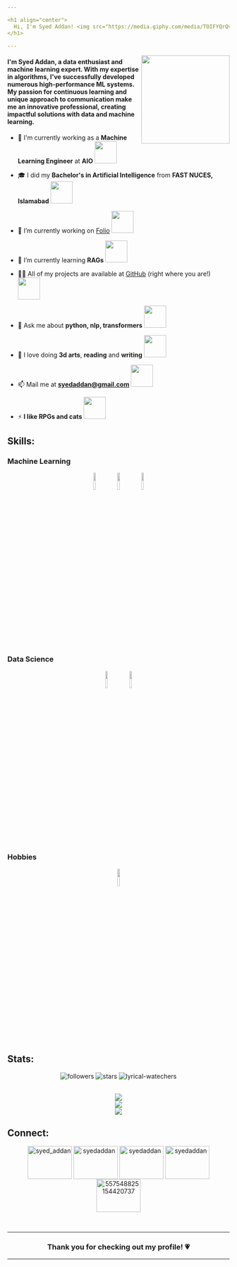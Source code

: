 ```yaml
---

<h1 align="center">
  Hi, I'm Syed Addan! <img src="https://media.giphy.com/media/TOIFYQrQvZbLzeRUiF/giphy.gif" width="80">
</h1>

---
```


<img align='right' src="https://media.giphy.com/media/ZEUODEtQiUZWGg6IHR/giphy.gif" width="200">
<h4 align="left">I'm Syed Addan, a data enthusiast and machine learning expert. With my expertise in algorithms, I've successfully developed numerous high-performance ML systems. My passion for continuous learning and unique approach to communication make me an innovative professional, creating impactful solutions with data and machine learning.</h4>


- 💼 I'm currently working as a **Machine Learning Engineer** at **AIO** <img src="https://media.giphy.com/media/DGQSuVt6gqSZ3SGiO1/giphy.gif" width="50">

- 🎓 I did my **Bachelor's in Artificial Intelligence** from **FAST NUCES, Islamabad** <img src="https://media3.giphy.com/media/HWK29ivizwEVAh5dz2/giphy.gif?cid=6c09b952zj170bbzbkqywwpg1wi6pv6ub9xsoa5iw64pjfuz&ep=v1_internal_gif_by_id&rid=giphy.gif&ct=s" width="50">

- 🔭 I’m currently working on [Folio](https://github.com/SyedAddan/folio) <img src="https://media.giphy.com/media/idXKBFevLVjU67jBLa/giphy.gif" width="50">

- 🌱 I’m currently learning **RAGs** <img src="https://media.giphy.com/media/CE7mCYe9kqwrpvlOj0/giphy.gif" width="50">

- 👨‍💻 All of my projects are available at [GitHub](https://github.com/SyedAddan) (right where you are!) <img src="https://media.giphy.com/media/j0HjChGV0J44KrrlGv/giphy.gif" width="50">

- 💬 Ask me about **python, nlp, transformers** <img src="https://media.giphy.com/media/gLFEUVlLAjabfwJEPX/giphy.gif" width="50">

- 👾 I love doing **3d arts**, **reading** and **writing** <img src="https://media1.giphy.com/media/LkjlH3rVETgsg/giphy.gif?cid=6c09b952ep5v6ood5xoiz97o1dpnbsl0cw8nh2fc7vq5855b&ep=v1_internal_gif_by_id&rid=giphy.gif&ct=g" width="50">

- 📫 Mail me at **syedaddan@gmail.com** <img src="https://media.giphy.com/media/uWEesgiJUlQVQAc1xe/giphy.gif" width="50">

- ⚡ **I like RPGs and cats** <img src="https://media.giphy.com/media/S5oIIeRIVZ1qHdheGM/giphy.gif" width="50">

<h2> Skills: </h2>
<h3> Machine Learning </h3>
<div align="center">
  <code><img width="10%" src="https://www.vectorlogo.zone/logos/python/python-icon.svg"></code>
  <code><img width="10%" src="https://www.vectorlogo.zone/logos/pytorch/pytorch-icon.svg"></code>
  <code><img width="10%" src="https://www.vectorlogo.zone/logos/tensorflow/tensorflow-icon.svg"></code>
</div>

<h3> Data Science </h3>
<div align="center">
  <code><img width="10%" src="https://www.vectorlogo.zone/logos/numpy/numpy-icon.svg"></code>
  <code><img width="10%" src="https://upload.wikimedia.org/wikipedia/commons/2/22/Pandas_mark.svg"></code>
</div>

<h3> Hobbies </h3>
<div align="center">
  <code><img width="10%" src="https://github.com/gilbarbara/logos/blob/main/logos/blender.svg"></code>
</div>

<h2> Stats: </h2>
<p align="center">
  <img src="https://img.shields.io/github/followers/syedaddan?style=flat" alt="followers"/> 
  <img src="https://img.shields.io/github/stars/syedaddan?style=flat" alt="stars">
  <img src="https://img.shields.io/github/watchers/syedaddan/lyrical?style=flat" alt="lyrical-watechers">
</p>
<br>
<div align="center">
  <img src="https://github-readme-stats.vercel.app/api?username=syedaddan&show_icons=true"/>
</div>
<div align="center">
  <img src="https://github-readme-stats.vercel.app/api/top-langs?username=syedaddan&layout=donut"/>
</div>
<div align="center">
  <img src="https://github-readme-streak-stats.herokuapp.com/?user=syedaddan"/>
</div>


<h2 align="left">Connect:</h2>
<p align="center">
<a href="https://twitter.com/syed_addan" target="blank"><img align="center" src="https://raw.githubusercontent.com/rahuldkjain/github-profile-readme-generator/master/src/images/icons/Social/twitter.svg" alt="syed_addan" height="75" width="100" /></a>
<a href="https://linkedin.com/in/syedaddan" target="blank"><img align="center" src="https://raw.githubusercontent.com/rahuldkjain/github-profile-readme-generator/master/src/images/icons/Social/linked-in-alt.svg" alt="syedaddan" height="75" width="100" /></a>
<a href="https://kaggle.com/syedaddan" target="blank"><img align="center" src="https://raw.githubusercontent.com/rahuldkjain/github-profile-readme-generator/master/src/images/icons/Social/kaggle.svg" alt="syedaddan" height="75" width="100" /></a>
<a href="https://instagram.com/syedaddan" target="blank"><img align="center" src="https://raw.githubusercontent.com/rahuldkjain/github-profile-readme-generator/master/src/images/icons/Social/instagram.svg" alt="syedaddan" height="75" width="100" /></a>
<a href="https://discord.gg/557548825154420737" target="blank"><img align="center" src="https://raw.githubusercontent.com/rahuldkjain/github-profile-readme-generator/master/src/images/icons/Social/discord.svg" alt="557548825154420737" height="75" width="100" /></a>
</p>

<br>

---

<h3 align="center">Thank you for checking out my profile! 💗</h3>

---
